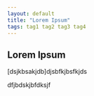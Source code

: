 ```yaml
---
layout: default
title: "Lorem Ipsum"
tags: tag1 tag2 tag3 tag4
---
```


## Lorem Ipsum

[dsjkbsakjdb]djsbfkjbsfkjds

dfjbdskjbfdksjf
